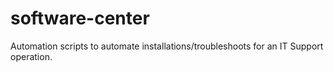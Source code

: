 # software-center
Automation scripts to automate installations/troubleshoots for an IT Support operation.
